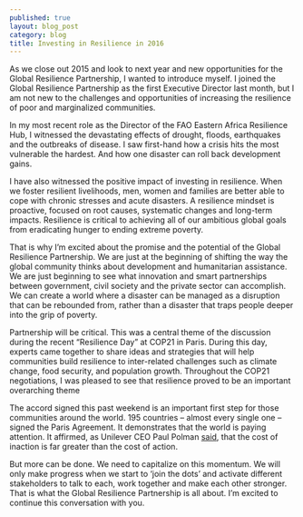 ```yaml
---
published: true
layout: blog_post
category: blog
title: Investing in Resilience in 2016
---
```


As we close out 2015 and look to next year and new opportunities for the Global Resilience Partnership, I wanted to introduce myself. I joined the Global Resilience Partnership as the first Executive Director last month, but I am not new to the challenges and opportunities of increasing the resilience of poor and marginalized communities. 

In my most recent role as the Director of the FAO Eastern Africa Resilience Hub, I witnessed the devastating effects of drought, floods, earthquakes and the outbreaks of disease. I saw first-hand how a crisis hits the most vulnerable the hardest. And how one disaster can roll back development gains.

I have also witnessed the positive impact of investing in resilience. When we foster resilient livelihoods, men, women and families are better able to cope with chronic stresses and acute disasters. A resilience mindset is proactive, focused on root causes, systematic changes and long-term impacts. Resilience is critical to achieving all of our ambitious global goals from eradicating hunger to ending extreme poverty.

That is why I’m excited about the promise and the potential of the Global Resilience Partnership. We are just at the beginning of shifting the way the global community thinks about development and humanitarian assistance. We are just beginning to see what innovation and smart partnerships between government, civil society and the private sector can accomplish. We can create a world where a disaster can be managed as a disruption that can be rebounded from, rather than a disaster that traps people deeper into the grip of poverty.

Partnership will be critical. This was a central theme of the discussion during the recent “Resilience Day” at COP21 in Paris. During this day, experts came together to share ideas and strategies that will help communities build resilience to inter-related challenges such as climate change, food security, and population growth. Throughout the COP21 negotiations, I was pleased to see that resilience proved to be an important overarching theme

The accord signed this past weekend is an important first step for those communities around the world. 195 countries – almost every single one – signed the Paris Agreement. It demonstrates that the world is paying attention. It affirmed, as Unilever CEO Paul Polman <a href="http://unfccc6.meta-fusion.com/cop21/events/2015-12-05-15-00-action-day-transform-transforming-our-production-systems/keynote-paul-polman-ceo-unilever-1" target="_blank">said</a>, that the cost of inaction is far greater than the cost of action.

But more can be done. We need to capitalize on this momentum. We will only make progress when we start to ‘join the dots’ and activate different stakeholders to talk to each, work together and make each other stronger. That is what the Global Resilience Partnership is all about. I’m excited to continue this conversation with you.
